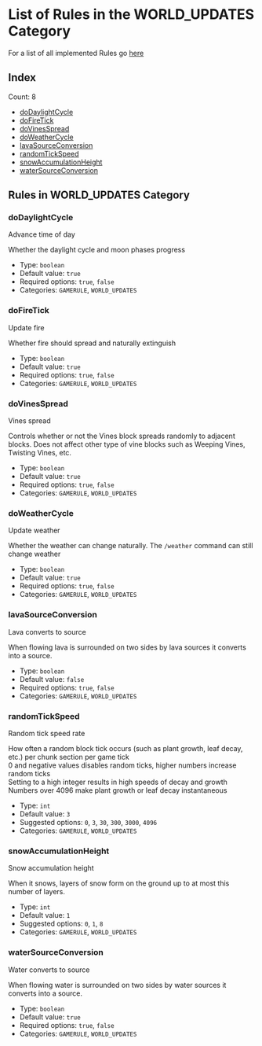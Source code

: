 # List of Rules in the WORLD_UPDATES Category

For a list of all implemented Rules go [here](../README.md)
## Index
Count: 8
- [doDaylightCycle](#dodaylightcycle)
- [doFireTick](#dofiretick)
- [doVinesSpread](#dovinesspread)
- [doWeatherCycle](#doweathercycle)
- [lavaSourceConversion](#lavasourceconversion)
- [randomTickSpeed](#randomtickspeed)
- [snowAccumulationHeight](#snowaccumulationheight)
- [waterSourceConversion](#watersourceconversion)

## Rules in WORLD_UPDATES Category

### doDaylightCycle
Advance time of day

Whether the daylight cycle and moon phases progress
- Type: `boolean`
- Default value: `true`
- Required options: `true`, `false`
- Categories: `GAMERULE`, `WORLD_UPDATES`

### doFireTick
Update fire

Whether fire should spread and naturally extinguish
- Type: `boolean`
- Default value: `true`
- Required options: `true`, `false`
- Categories: `GAMERULE`, `WORLD_UPDATES`

### doVinesSpread
Vines spread

Controls whether or not the Vines block spreads randomly to adjacent blocks. Does not affect other type of vine blocks such as Weeping Vines, Twisting Vines, etc.
- Type: `boolean`
- Default value: `true`
- Required options: `true`, `false`
- Categories: `GAMERULE`, `WORLD_UPDATES`

### doWeatherCycle
Update weather

Whether the weather can change naturally. The `/weather` command can still change weather
- Type: `boolean`
- Default value: `true`
- Required options: `true`, `false`
- Categories: `GAMERULE`, `WORLD_UPDATES`

### lavaSourceConversion
Lava converts to source

When flowing lava is surrounded on two sides by lava sources it converts into a source.
- Type: `boolean`
- Default value: `false`
- Required options: `true`, `false`
- Categories: `GAMERULE`, `WORLD_UPDATES`

### randomTickSpeed
Random tick speed rate

How often a random block tick occurs (such as plant growth, leaf decay, etc.) per chunk section per game tick\
0 and negative values disables random ticks, higher numbers increase random ticks\
Setting to a high integer results in high speeds of decay and growth\
Numbers over 4096 make plant growth or leaf decay instantaneous
- Type: `int`
- Default value: `3`
- Suggested options: `0`, `3`, `30`, `300`, `3000`, `4096`
- Categories: `GAMERULE`, `WORLD_UPDATES`

### snowAccumulationHeight
Snow accumulation height

When it snows, layers of snow form on the ground up to at most this number of layers.
- Type: `int`
- Default value: `1`
- Suggested options: `0`, `1`, `8`
- Categories: `GAMERULE`, `WORLD_UPDATES`

### waterSourceConversion
Water converts to source

When flowing water is surrounded on two sides by water sources it converts into a source.
- Type: `boolean`
- Default value: `true`
- Required options: `true`, `false`
- Categories: `GAMERULE`, `WORLD_UPDATES`
